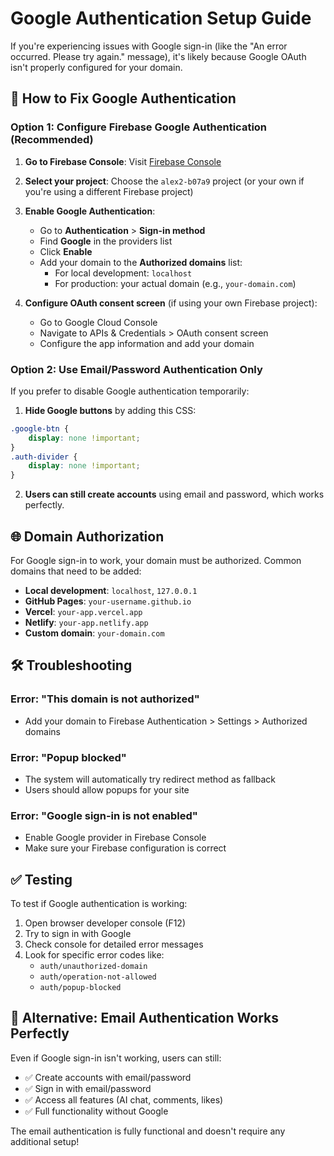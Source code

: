 # Google Authentication Setup Guide

If you're experiencing issues with Google sign-in (like the "An error occurred. Please try again." message), it's likely because Google OAuth isn't properly configured for your domain.

## 🔧 How to Fix Google Authentication

### Option 1: Configure Firebase Google Authentication (Recommended)

1. **Go to Firebase Console**: Visit [Firebase Console](https://console.firebase.google.com/)

2. **Select your project**: Choose the `alex2-b07a9` project (or your own if you're using a different Firebase project)

3. **Enable Google Authentication**:
   - Go to **Authentication** > **Sign-in method**
   - Find **Google** in the providers list
   - Click **Enable**
   - Add your domain to the **Authorized domains** list:
     - For local development: `localhost`
     - For production: your actual domain (e.g., `your-domain.com`)

4. **Configure OAuth consent screen** (if using your own Firebase project):
   - Go to Google Cloud Console
   - Navigate to APIs & Credentials > OAuth consent screen
   - Configure the app information and add your domain

### Option 2: Use Email/Password Authentication Only

If you prefer to disable Google authentication temporarily:

1. **Hide Google buttons** by adding this CSS:
```css
.google-btn {
    display: none !important;
}
.auth-divider {
    display: none !important;
}
```

2. **Users can still create accounts** using email and password, which works perfectly.

## 🌐 Domain Authorization

For Google sign-in to work, your domain must be authorized. Common domains that need to be added:

- **Local development**: `localhost`, `127.0.0.1`
- **GitHub Pages**: `your-username.github.io`
- **Vercel**: `your-app.vercel.app`
- **Netlify**: `your-app.netlify.app`
- **Custom domain**: `your-domain.com`

## 🛠️ Troubleshooting

### Error: "This domain is not authorized"
- Add your domain to Firebase Authentication > Settings > Authorized domains

### Error: "Popup blocked"
- The system will automatically try redirect method as fallback
- Users should allow popups for your site

### Error: "Google sign-in is not enabled"
- Enable Google provider in Firebase Console
- Make sure your Firebase configuration is correct

## ✅ Testing

To test if Google authentication is working:

1. Open browser developer console (F12)
2. Try to sign in with Google
3. Check console for detailed error messages
4. Look for specific error codes like:
   - `auth/unauthorized-domain`
   - `auth/operation-not-allowed`
   - `auth/popup-blocked`

## 📝 Alternative: Email Authentication Works Perfectly

Even if Google sign-in isn't working, users can still:
- ✅ Create accounts with email/password
- ✅ Sign in with email/password  
- ✅ Access all features (AI chat, comments, likes)
- ✅ Full functionality without Google

The email authentication is fully functional and doesn't require any additional setup!
